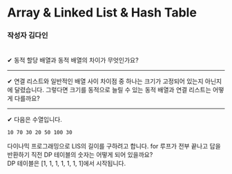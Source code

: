 # Array & Linked List & Hash Table

### **작성자 김다인** <br><br>

✔ 동적 할당 배열과 동적 배열의 차이가 무엇인가요? 

---

✔ 연결 리스트와 일반적인 배열 사이 차이점 중 하나는 크기가 고정되어 있는지 아닌지에 달렸습니다. 그렇다면 크기를 동적으로 늘릴 수 있는 동적 배열과 연결 리스트는 어떻게 다를까요?

---

✔ 다음은 수열입니다.
```
10 70 30 20 50 100 30
```
다이나믹 프로그래밍으로 LIS의 길이를 구하려고 합니다. for 루프가 전부 끝나고 답을 반환하기 직전 DP 테이블의 숫자는 어떻게 되어 있을까요?  
DP 테이블은 [1, 1, 1, 1, 1, 1, 1]에서 시작됩니다.  
